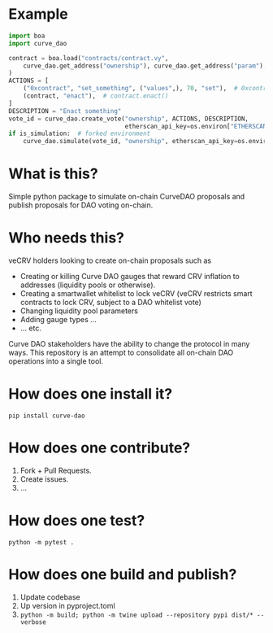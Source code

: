 # Example

```python
import boa
import curve_dao

contract = boa.load("contracts/contract.vy",
    curve_dao.get_address("ownership"), curve_dao.get_address("param"), curve_dao.get_address("emergency"),  # Set admins
)
ACTIONS = [
    ("0xcontract", "set_something", ("values",), 70, "set"),  # 0xcontract.set_something(("values",), 70, "set)
    (contract, "enact"),  # contract.enact()
]
DESCRIPTION = "Enact something"
vote_id = curve_dao.create_vote("ownership", ACTIONS, DESCRIPTION,
                                etherscan_api_key=os.environ["ETHERSCAN_API_KEY"], pinata_token=os.environ["PINATA_TOKEN"])
if is_simulation:  # forked environment
    curve_dao.simulate(vote_id, "ownership", etherscan_api_key=os.environ["ETHERSCAN_API_KEY"])
```

# What is this?

Simple python package to simulate on-chain CurveDAO proposals and publish proposals for DAO voting on-chain.

# Who needs this?

veCRV holders looking to create on-chain proposals such as

- Creating or killing Curve DAO gauges that reward CRV inflation to addresses (liquidity pools or otherwise).
- Creating a smartwallet whitelist to lock veCRV (veCRV restricts smart contracts to lock CRV, subject to a DAO whitelist vote)
- Changing liquidity pool parameters
- Adding gauge types ...
- ... etc.

Curve DAO stakeholders have the ability to change the protocol in many ways. This repository is an attempt to consolidate all on-chain DAO operations into a single tool.

# How does one install it?

`pip install curve-dao`

# How does one contribute?

1. Fork + Pull Requests.
2. Create issues.
3. ...

# How does one test?

`python -m pytest .`

# How does one build and publish?

1. Update codebase
2. Up version in pyproject.toml
3. `python -m build; python -m twine upload --repository pypi dist/* --verbose`
